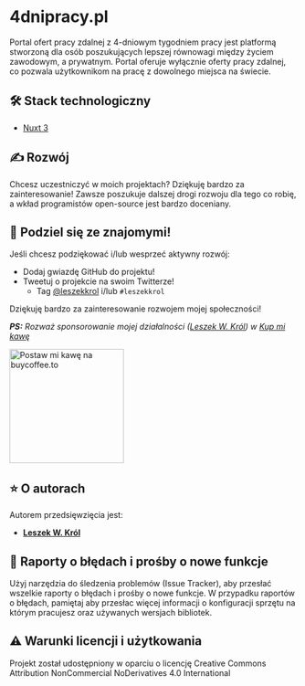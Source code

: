 # 4dnipracy.pl
Portal ofert pracy zdalnej z 4-dniowym tygodniem pracy jest platformą stworzoną dla osób poszukujących lepszej równowagi między życiem zawodowym, a prywatnym. Portal oferuje wyłącznie oferty pracy zdalnej, co pozwala użytkownikom na pracę z dowolnego miejsca na świecie.

## 🛠 Stack technologiczny
- [Nuxt 3](https://nuxt.com)

## ✍️ Rozwój
Chcesz uczestniczyć w moich projektach? Dziękuję bardzo za zainteresowanie! Zawsze poszukuje dalszej drogi rozwoju dla tego co robię, a wkład programistów open-source jest bardzo doceniany.

## 🌟 Podziel się ze znajomymi!
Jeśli chcesz podziękować i/lub wesprzeć aktywny rozwój:

- Dodaj gwiazdę GitHub do projektu!
- Tweetuj o projekcie na swoim Twitterze!
   - Tag [@leszekkrol](https://twitter.com/leszekkrol) i/lub `#leszekkrol`

Dziękuję bardzo za zainteresowanie rozwojem mojej społeczności!

_**PS:** Rozważ sponsorowanie mojej działalności ([Leszek W. Król](https://www.leszekkrol.com)) w [Kup mi kawę](https://buycoffee.to/leszekkrol)_

<a href="https://buycoffee.to/leszekkrol" target="_blank"><img src="https://buycoffee.to/btn/buycoffeeto-btn-primary.svg" style="width: 200px" alt="Postaw mi kawę na buycoffee.to"></a>

## ⭐️ O autorach

Autorem przedsięwzięcia jest:
- <b><a href="http://linkedin.com/in/leszekkrol/">Leszek W. Król</a></b>

## 🧐 Raporty o błędach i prośby o nowe funkcje

Użyj narzędzia do śledzenia problemów (Issue Tracker), aby przesłać wszelkie raporty o błędach i prośby o nowe funkcje. W przypadku raportów o błędach, pamiętaj aby przesłac więcej informacji o konfiguracji sprzętu na którym pracujesz oraz używanych wersjach bibliotek.

## ⚠️ Warunki licencji i użytkowania

Projekt został udostępniony w oparciu o licencję Creative Commons Attribution NonCommercial NoDerivatives 4.0 International
